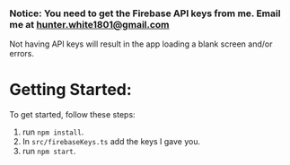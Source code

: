 ### Notice: You need to get the Firebase API keys from me. Email me at hunter.white1801@gmail.com

Not having API keys will result in the app loading a blank screen and/or errors.

# Getting Started:

To get started, follow these steps:

1. run `npm install`.
2. In `src/firebaseKeys.ts` add the keys I gave you.
3. run `npm start`.
